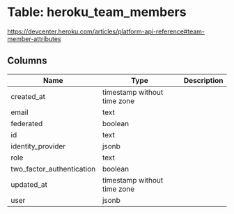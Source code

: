 
# Table: heroku_team_members
https://devcenter.heroku.com/articles/platform-api-reference#team-member-attributes
## Columns
| Name        | Type           | Description  |
| ------------- | ------------- | -----  |
|created_at|timestamp without time zone||
|email|text||
|federated|boolean||
|id|text||
|identity_provider|jsonb||
|role|text||
|two_factor_authentication|boolean||
|updated_at|timestamp without time zone||
|user|jsonb||
